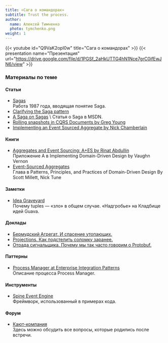```yaml
---
title: «Сага о командорах»
subtitle: Trust the process.
author:
  name: Алексей Тимченко
  photo: tymchenko.png
weight: 1
---
```


{{< youtube id="Q9VaK2opl0w" title="Сага о командорах" >}}
{{< presentation name="Презентация" url="https://drive.google.com/file/d/1PGSf_2aHkUTTG4hN1Nce7grC0ifEwJN6/view" >}}

### Материалы по теме

#### Статьи
- [Sagas](http://www.cs.cornell.edu/andru/cs711/2002fa/reading/sagas.pdf) \
  Работа 1987 года, вводящая понятие Saga.
- [Clarifying the Saga pattern](http://web.archive.org/web/20161205130022/http://kellabyte.com/2012/05/30/clarifying-the-saga-pattern/)
- [A Saga on Sagas](https://docs.microsoft.com/en-us/previous-versions/msp-n-p/jj591569(v=pandp.10)?redirectedfrom=MSDN) \
  Статья о Saga в MSDN.
- [Rolling snapshots in CQRS Documents by Greg Young](https://cqrs.files.wordpress.com/2010/11/cqrs_documents.pdf)
- [Implementing an Event Sourced Aggregate by Nick Chamberlain](https://buildplease.com/pages/fpc-9/)

#### Книги
- [Aggregates and Event Sourcing: A+ES by Rinat Abdullin](https://www.amazon.com/Implementing-Domain-Driven-Design-Vaughn-Vernon/dp/0321834577) \
  Приложение A в Implementing Domain-Driven Design by Vaughn Vernon
- [Event-Sourced Aggregates](https://www.wiley.com/en-us/Patterns%2C+Principles%2C+and+Practices+of+Domain+Driven+Design-p-9781118714706) \
  Глава в Patterns, Principles, and Practices of Domain-Driven Design By Scott Millett, Nick Tune

#### Заметки
- [Idea Graveyard](https://github.com/google/guava/wiki/IdeaGraveyard#tuples-for-n--2) \
  Почему tuples — «зло» в общем случае. «Надгробье» на Кладбище идей Guava.

#### Доклады
- [Бермудский Агрегат. И спасение утопающих.](/logbook/meetup-4/#bermuda-aggregate)
- [Projections. Как подстелить соломку заранее.](/logbook/meetup-3/#projections)
- [Отрада сигнальщика. Почему мы так часто говорим о Protobuf.](/logbook/meetup-5/#pleasure-of-signalman)

#### Паттерны
- [Process Manager at Enterprise Integration Patterns](https://www.enterpriseintegrationpatterns.com/patterns/messaging/ProcessManager.html) \
  Описание процесса Process Manager.

#### Инструменты
- [Spine Event Engine](https://spine.io/) \
  Фреймворк, использованный в примерах кода.

#### Форум
- [Кают-компания](https://messroom.dddi.dev/) \
  Здесь можно обсудить все вопросы, которые родились после встречи.
